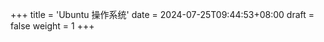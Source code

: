 +++
title = 'Ubuntu 操作系统'
date = 2024-07-25T09:44:53+08:00
draft = false
weight = 1
+++

<!--more-->

